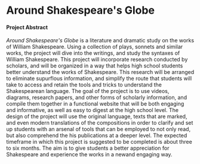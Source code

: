 # Around Shakespeare's Globe

#### Project Abstract

*Around Shakespeare's Globe* is a literature and dramatic study on the works of William Shakespeare. Using a collection of plays, sonnets and similar works, 
the project will dive into the writings, and study the syntaxes of William Shakespeare. This project will incorporate research conducted by scholars, and will be 
organized in a way that helps high school students better understand the works of Shakespeare. This research will be arranged to eliminate supurflous 
information, and simplify the route that students will take to access and retain the tools and tricks to understand the Shakespearean language. The goal
of the project is to use videos, diagrams, research papers, and other forms of scholarly information, and compile them together in a functional website 
that will be both engaging and informative, as well as easy to digest at the high school level. The design of the project will use the original language, 
texts that are marked, and even modern translations of the compositions in order to clarify and set up students with an arsenal of tools that can be employed
to not only read, but also comprehend the his publications at a deeper level. The expected timeframe in which this project is suggested to be completed is about
three to six months. The aim is to give students a better appreciation for Shakespeare and experience the works in a newand engaging way.
